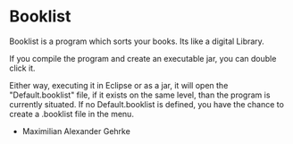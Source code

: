 # Booklist
Booklist is a program which sorts your books. Its like a digital Library.

If you compile the program and create an executable jar, you can double click it.

Either way, executing it in Eclipse or as a jar, it will open the "Default.booklist" file, if it exists on the same level, than the program is currently situated. If no Default.booklist is defined, you have the chance to create a .booklist file in the menu.

- Maximilian Alexander Gehrke